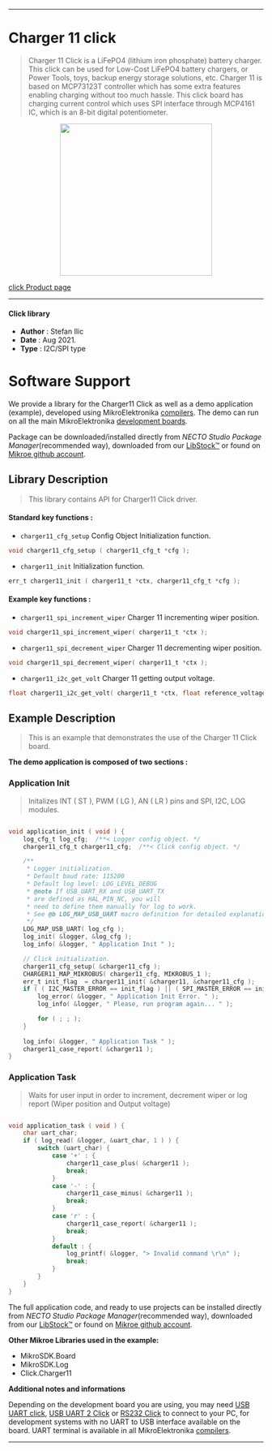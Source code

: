 
---
# Charger 11 click

> Charger 11 Click is a LiFePO4 (lithium iron phosphate) battery charger. This click can be used for Low-Cost LiFePO4 battery chargers, or Power Tools, toys, backup energy storage solutions, etc. Charger 11 is based on MCP73123T controller which has some extra features enabling charging without too much hassle. This click board has charging current control which uses SPI interface through MCP4161 IC, which is an 8-bit digital potentiometer.

<p align="center">
  <img src="https://download.mikroe.com/images/click_for_ide/charger11_click.png" height=300px>
</p>

[click Product page](https://www.mikroe.com/charger-11-click)

---


#### Click library

- **Author**        : Stefan Ilic
- **Date**          : Aug 2021.
- **Type**          : I2C/SPI type


# Software Support

We provide a library for the Charger11 Click
as well as a demo application (example), developed using MikroElektronika
[compilers](https://www.mikroe.com/necto-studio).
The demo can run on all the main MikroElektronika [development boards](https://www.mikroe.com/development-boards).

Package can be downloaded/installed directly from *NECTO Studio Package Manager*(recommended way), downloaded from our [LibStock&trade;](https://libstock.mikroe.com) or found on [Mikroe github account](https://github.com/MikroElektronika/mikrosdk_click_v2/tree/master/clicks).

## Library Description

> This library contains API for Charger11 Click driver.

#### Standard key functions :

- `charger11_cfg_setup` Config Object Initialization function.
```c
void charger11_cfg_setup ( charger11_cfg_t *cfg );
```

- `charger11_init` Initialization function.
```c
err_t charger11_init ( charger11_t *ctx, charger11_cfg_t *cfg );
```

#### Example key functions :

- `charger11_spi_increment_wiper` Charger 11 incrementing wiper position.
```c
void charger11_spi_increment_wiper( charger11_t *ctx );
```

- `charger11_spi_decrement_wiper` Charger 11 decrementing wiper position.
```c
void charger11_spi_decrement_wiper( charger11_t *ctx );
```

- `charger11_i2c_get_volt` Charger 11 getting output voltage.
```c
float charger11_i2c_get_volt( charger11_t *ctx, float reference_voltage );
```

## Example Description

> This is an example that demonstrates the use of the Charger 11 Click board.

**The demo application is composed of two sections :**

### Application Init

> Initalizes INT ( ST ), PWM ( LG ), AN ( LR ) pins and SPI, I2C, LOG modules.

```c

void application_init ( void ) {
    log_cfg_t log_cfg;  /**< Logger config object. */
    charger11_cfg_t charger11_cfg;  /**< Click config object. */

    /** 
     * Logger initialization.
     * Default baud rate: 115200
     * Default log level: LOG_LEVEL_DEBUG
     * @note If USB_UART_RX and USB_UART_TX 
     * are defined as HAL_PIN_NC, you will 
     * need to define them manually for log to work. 
     * See @b LOG_MAP_USB_UART macro definition for detailed explanation.
     */
    LOG_MAP_USB_UART( log_cfg );
    log_init( &logger, &log_cfg );
    log_info( &logger, " Application Init " );

    // Click initialization.
    charger11_cfg_setup( &charger11_cfg );
    CHARGER11_MAP_MIKROBUS( charger11_cfg, MIKROBUS_1 );
    err_t init_flag  = charger11_init( &charger11, &charger11_cfg );
    if ( ( I2C_MASTER_ERROR == init_flag ) || ( SPI_MASTER_ERROR == init_flag ) ) {
        log_error( &logger, " Application Init Error. " );
        log_info( &logger, " Please, run program again... " );

        for ( ; ; );
    }
    
    log_info( &logger, " Application Task " );
    charger11_case_report( &charger11 );
}

```

### Application Task

> Waits for user input in order to increment, decrement wiper or log report (Wiper position and Output voltage)

```c

void application_task ( void ) {
    char uart_char;
    if ( log_read( &logger, &uart_char, 1 ) ) {
        switch (uart_char) {
            case '+' : {
                charger11_case_plus( &charger11 );
                break;
            }
            case '-' : {
                charger11_case_minus( &charger11 );
                break;
            }
            case 'r' : {
                charger11_case_report( &charger11 );
                break;
            }
            default : {
                log_printf( &logger, "> Invalid command \r\n" );
                break;
            }
        }
    }
}

```


The full application code, and ready to use projects can be installed directly from *NECTO Studio Package Manager*(recommended way), downloaded from our [LibStock&trade;](https://libstock.mikroe.com) or found on [Mikroe github account](https://github.com/MikroElektronika/mikrosdk_click_v2/tree/master/clicks).

**Other Mikroe Libraries used in the example:**

- MikroSDK.Board
- MikroSDK.Log
- Click.Charger11

**Additional notes and informations**

Depending on the development board you are using, you may need
[USB UART click](https://www.mikroe.com/usb-uart-click),
[USB UART 2 Click](https://www.mikroe.com/usb-uart-2-click) or
[RS232 Click](https://www.mikroe.com/rs232-click) to connect to your PC, for
development systems with no UART to USB interface available on the board. UART
terminal is available in all MikroElektronika
[compilers](https://shop.mikroe.com/compilers).

---
